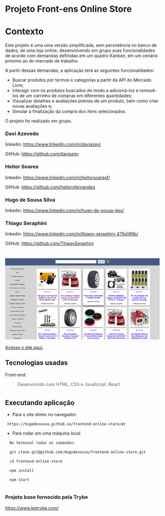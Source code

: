 
# Projeto Front-ens Online Store
 
# Contexto
 
Este projeto é uma uma versão simplificada, sem persistência no banco de dados, de uma loja online, desenvolvendo em grupo suas funcionalidades de acordo com demandas definidas em um quadro Kanban, em um cenário próximo ao do mercado de trabalho.
 
A partir dessas demandas, a aplicação terá as seguintes funcionalidades:
 
* Buscar produtos por termos e categorias a partir da API do Mercado Livre;
* Interagir com os produtos buscados de modo a adicioná-los e removê-los de um carrinho de compras em diferentes quantidades;
* Visualizar detalhes e avaliações prévias de um produto, bem como criar novas avaliações e;
* Simular a finalização da compra dos itens selecionados.


O projeto foi realizado em grupo.

### Davi Azevedo
linkedin: https://www.linkedin.com/in/daviazev/

GitHub: https://github.com/daviazev

### Heitor Soares 
linkedin: https://www.linkedin.com/in/heitorsoaresf/

GitHub: https://github.com/heitorsfernandes

### Hugo de Sousa Silva
linkedin: https://www.linkedin.com/in/hugo-de-sousa-dev/

### Thiago Seraphini 
linkedin: https://www.linkedin.com/in/thiago-seraphini-479a189b/

GitHub: https://github.com/ThiagoSeraphini


#

![img](./project.png)

[Acesse o site aqui.](https://hugodesousa.github.io/frontend-online-store/#/)

## Tecnologias usadas

Front-end:
> Desenvolvido com HTML, CSS e JavaScript.
> React
 
#
## Executando aplicação
 
* Para o site direto no navegador:
 
 ```
  https://hugodesousa.github.io/frontend-online-store/#/
 ```
* Para rodar em uma máquina local
 
 ```
   No terminal rodar os comandos:
 ```
 ```
   git clone git@github.com:Hugodesousa/frontend-online-store.git
 ```
 ```
   cd frontend-online-store

 ```
 ```
   npm install
 ```
 ```
   npm start
 ```
#
### Projeto base fornecido pela Trybe
https://www.betrybe.com/

